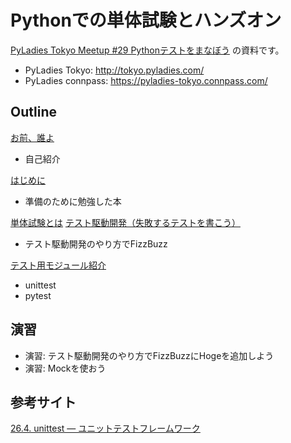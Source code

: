 # Pythonでの単体試験とハンズオン

[PyLadies Tokyo Meetup #29 Pythonテストをまなぼう](https://pyladies-tokyo.connpass.com/event/76967/) の資料です。


- PyLadies Tokyo: http://tokyo.pyladies.com/
- PyLadies connpass: https://pyladies-tokyo.connpass.com/

## Outline

[お前、誰よ](whoami.md)

- 自己紹介

[はじめに](first.md)

- 準備のために勉強した本

[単体試験とは]()
[テスト駆動開発（失敗するテストを書こう）]()

- テスト駆動開発のやり方でFizzBuzz

[テスト用モジュール紹介]()

- unittest
- pytest



## 演習

- 演習: テスト駆動開発のやり方でFizzBuzzにHogeを追加しよう
- 演習: Mockを使おう

## 参考サイト
[26.4. unittest — ユニットテストフレームワーク](https://docs.python.org/ja/3/library/unittest.html)
